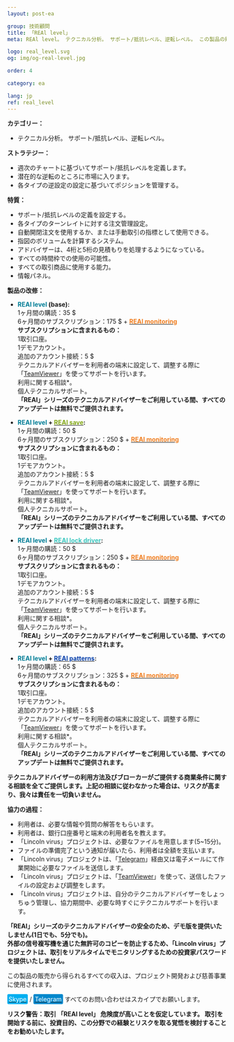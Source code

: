 ```yaml
---
layout: post-ea

group: 技術顧問
title: 「REAl level」
meta: REAl level。 テクニカル分析。 サポート/抵抗レベル、逆転レベル。 この製品の販売から得られるすべての収入は、プロジェクト開発および慈善事業に使用されます。

logo: real_level.svg
og: img/og-real-level.jpg

order: 4

category: ea

lang: jp
ref: real_level
---
```


**カテゴリー：**
  - テクニカル分析。 サポート/抵抗レベル、逆転レベル。
  
**ストラテジー：**
  - 週次のチャートに基づいてサポート/抵抗レベルを定義します。
  - 潜在的な逆転のところに市場に入ります。
  - 各タイプの逆設定の設定に基づいてポジションを管理する。
  
**特質：**
  - サポート/抵抗レベルの定義を設定する。
  - 各タイプのターンレイトに対する注文管理設定。
  - 自動開閉注文を使用するか、または手動取引の指標として使用できる。
  - 指図のボリュームを計算するシステム。
  - アドバイザーは、4桁と5桁の見積もりを処理するようになっている。
  - すべての時間枠での使用の可能性。
  - すべての取引商品に使用する能力。
  - 情報パネル。
  
**製品の改修：**

  - **<span style="color:#007e97">REAl level</span> (base):**  
  1ヶ月間の購読：35 $  
  6ヶ月間のサブスクリプション：175 $ + **<a href="https://lincolnvirus.com/projects/jp/forex/real_monitoring.html" target="_blank"><span style="color:#f07e20">REAl monitoring</span></a>**  
  **サブスクリプションに含まれるもの：**  
  1取引口座。  
  1デモアカウント。  
  追加のアカウント接続：5 $  
  テクニカルアドバイザーを利用者の端末に設定して、調整する際に「<a href="https://www.teamviewer.com/" target="_blank">TeamViewer</a>」を使ってサポートを行います。  
  利用に関する相談*。  
  個人テクニカルサポート。  
  **「REAl」シリーズのテクニカルアドバイザーをご利用している間、すべてのアップデートは無料でご提供されます。**
  
  - **<span style="color:#007e97">REAl level</span> + <a href="https://lincolnvirus.com/projects/jp/forex/real_save.html" target="_blank"><span style="color:#81a614">REAl save</span></a>:**  
  1ヶ月間の購読：50 $  
  6ヶ月間のサブスクリプション：250 $ + **<a href="https://lincolnvirus.com/projects/jp/forex/real_monitoring.html" target="_blank"><span style="color:#f07e20">REAl monitoring</span></a>**  
  **サブスクリプションに含まれるもの：**  
  1取引口座。  
  1デモアカウント。  
  追加のアカウント接続：5 $  
  テクニカルアドバイザーを利用者の端末に設定して、調整する際に「<a href="https://www.teamviewer.com/" target="_blank">TeamViewer</a>」を使ってサポートを行います。  
  利用に関する相談*。  
  個人テクニカルサポート。  
  **「REAl」シリーズのテクニカルアドバイザーをご利用している間、すべてのアップデートは無料でご提供されます。**
  
  - **<span style="color:#007e97">REAl level</span> + <a href="https://lincolnvirus.com/projects/jp/forex/real_lock_driver.html" target="_blank"><span style="color:#39c6be">REAl lock driver</span></a>:**  
  1ヶ月間の購読：50 $  
  6ヶ月間のサブスクリプション：250 $ + **<a href="https://lincolnvirus.com/projects/jp/forex/real_monitoring.html" target="_blank"><span style="color:#f07e20">REAl monitoring</span></a>**  
  **サブスクリプションに含まれるもの：**  
  1取引口座。  
  1デモアカウント。  
  追加のアカウント接続：5 $  
  テクニカルアドバイザーを利用者の端末に設定して、調整する際に「<a href="https://www.teamviewer.com/" target="_blank">TeamViewer</a>」を使ってサポートを行います。  
  利用に関する相談*。  
  個人テクニカルサポート。  
  **「REAl」シリーズのテクニカルアドバイザーをご利用している間、すべてのアップデートは無料でご提供されます。**
  
  - **<span style="color:#007e97">REAl level</span> + <a href="https://lincolnvirus.com/projects/jp/forex/real_patterns.html" target="_blank"><span style="color:#033da9">REAl patterns</span></a>:**  
  1ヶ月間の購読：65 $  
  6ヶ月間のサブスクリプション：325 $ + **<a href="https://lincolnvirus.com/projects/jp/forex/real_monitoring.html" target="_blank"><span style="color:#f07e20">REAl monitoring</span></a>**  
  **サブスクリプションに含まれるもの：**  
  1取引口座。  
  1デモアカウント。  
  追加のアカウント接続：5 $  
  テクニカルアドバイザーを利用者の端末に設定して、調整する際に「<a href="https://www.teamviewer.com/" target="_blank">TeamViewer</a>」を使ってサポートを行います。  
  利用に関する相談*。  
  個人テクニカルサポート。  
  **「REAl」シリーズのテクニカルアドバイザーをご利用している間、すべてのアップデートは無料でご提供されます。**
  
  **テクニカルアドバイザーの利用方法及びブローカーがご提供する商業条件に関する相談を全てご提供します。上記の相談に従わなかった場合は、リスクが高まり、我々は責任を一切負いません。**
  
  **協力の過程：**  

- 利用者は、必要な情報や質問の解答をもらいます。  
- 利用者は、銀行口座番号と端末の利用者名を教えます。  
- 「Lincoln virus」プロジェクトは、必要なファイルを用意します(5~15分)。  
- ファイルの準備完了という通知が届いたら、利用者は全額を支払います。  
- 「Lincoln virus」プロジェクトは、「<a href="https://t.me/chutkoy" target="_blank">Telegram</a>」経由又は電子メールにて作業開始に必要なファイルを送信します。  
- 「Lincoln virus」プロジェクトは、「<a href="https://www.teamviewer.com/" target="_blank">TeamViewer</a>」を使って、送信したファイルの設定および調整をします。  
- 「Lincoln virus」プロジェクトは、自分のテクニカルアドバイザーをしょっちゅう管理し、協力期間中、必要な時すぐにテクニカルサポートを行います。  

**「REAl」シリーズのテクニカルアドバイザーの安全のため、デモ版を提供いたしません(1日でも、5分でも)。**  
**外部の信号複写機を通じた無許可のコピーを防止するため、「Lincoln virus」プロジェクトは、取引をリアルタイムでモニタリングするための投資家パスワードを提供いたしません。**

この製品の販売から得られるすべての収入は、プロジェクト開発および慈善事業に使用されます。  

<a href="skype:chutkoy89?call" target="_blank"><span style="background-color:#00aff0; color:white; padding:3px; border-radius: 3px">Skype</span></a> / <a href="https://t.me/chutkoy" target="_blank"><span style="background-color:#0088cc; color:white; padding:3px; border-radius: 3px">Telegram</span></a> すべてのお問い合わせはスカイプでお願いします。  

**リスク警告：取引 「REAl level」 危険度が高いことを仮定しています。 取引を開始する前に、投資目的、この分野での経験とリスクを取る覚悟を検討することをお勧めいたします。**
